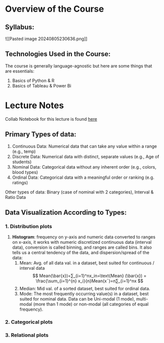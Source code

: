 # Overview of the Course
## Syllabus:
![[Pasted image 20240805230636.png]]
## Technologies Used in the Course:
The course is generally language-agnostic but here are some things that are essentials:
1. Basics of Python & R
2. Basics of Tableau & Power Bi

# Lecture Notes
Collab Notebook for this lecture is found [here](https://colab.research.google.com/drive/1c73Ixu-cCTq8Nhb7SaCfuFuqT5ox5kxD#scrollTo=ApA6tkM5xwbm)
## Primary Types of data:
1. Continuous Data: Numerical data that can take any value within a range (e.g., temp)
2. Discrete Data: Numerical data with distinct, separate values (e.g., Age of students)
3. Nominal Data: Categorical data without any inherent order (e.g., colors, blood types)
4. Ordinal Data: Categorical data with a meaningful order or ranking (e.g. ratings)

Other types of data: Binary (case of nominal with 2 categories), Interval & Ratio Data

## Data Visualization According to Types:
### 1. Distribution plots
1. **Histogram**: frequency on y-axis and numeric data converted to ranges on x-axis, it works with numeric discretized continuous data (interval data), conversion is called binning, and ranges are called bins. It also tells us a central tendency of the data, and dispersion/spread of the data:
	1. Mean: Avg. of all data val. in a dataset, best suited for continuous / interval data
	   $$ Mean(\bar{x})=∑_{i=1}^nx_in=\text{Mean} (\bar{x}) = \frac{\sum_{i=1}^{n} x_i}{n}Mean(xˉ)=n∑_{i=1}^nx $$
	1. Median: Mid val. of a sorted dataset, best suited for ordinal data.
	2. Mode: The most frequently occurring value(s) in a dataset, best suited for nominal data. Data can be Uni-modal (1 mode), multi-modal (more than 1 mode) or non-modal (all categories of equal frequency).
### 2. Categorical plots
### 3. Relational plots


